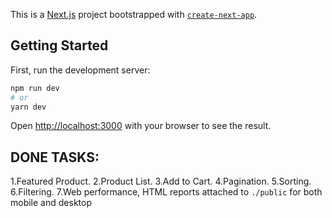This is a [Next.js](https://nextjs.org/) project bootstrapped with [`create-next-app`](https://github.com/vercel/next.js/tree/canary/packages/create-next-app).

## Getting Started

First, run the development server:

```bash
npm run dev
# or
yarn dev
```

Open [http://localhost:3000](http://localhost:3000) with your browser to see the result.

## DONE TASKS:

1.Featured Product.
2.Product List.
3.Add to Cart.
4.Pagination.
5.Sorting.
6.Filtering.
7.Web performance, HTML reports attached to `./public` for both mobile and desktop

